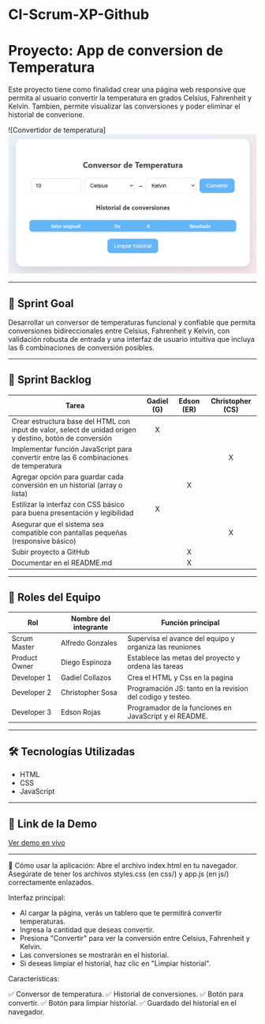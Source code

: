 # CI-Scrum-XP-Github

#  Proyecto: App de conversion de Temperatura

Este proyecto tiene como finalidad crear una página web responsive que permita al usuario convertir la temperatura en grados Celsius, Fahrenheit y Kelvin. Tambien, permite visualizar las conversiones y poder eliminar el historial de converione.

![Convertidor de temperatura] ![alt text](<Captura de pantalla 2025-07-13 221440.png>)

---

## 🧠 Sprint Goal

Desarrollar un conversor de temperaturas funcional y confiable que permita conversiones bidireccionales entre Celsius, Fahrenheit y Kelvin, con validación robusta de entrada y una interfaz de usuario intuitiva que incluya las 6 combinaciones de conversión posibles.

---

## 🚀 Sprint Backlog

| Tarea                                                                                                      | Gadiel (G) | Edson (ER) | Christopher (CS) |
|------------------------------------------------------------------------------------------------------------|:----------:|:----------:|:----------------:|
| Crear estructura base del HTML con input de valor, select de unidad origen y destino, botón de conversión |     X      |            |                  |
| Implementar función JavaScript para convertir entre las 6 combinaciones de temperatura                     |            |            |        X         |
| Agregar opción para guardar cada conversión en un historial (array o lista)                                |            |     X      |                  |
| Estilizar la interfaz con CSS básico para buena presentación y legibilidad                                 |     X      |            |                  |
| Asegurar que el sistema sea compatible con pantallas pequeñas (responsive básico)                          |            |            |        X         |
| Subir proyecto a GitHub                                                                                    |            |     X      |                  |
| Documentar en el README.md                                                                                 |            |     X      |                  |


---

## 👥 Roles del Equipo

| Rol              | Nombre del integrante  | Función principal                                          |
|------------------|------------------------|------------------------------------------------------------|
| Scrum Master     | Alfredo Gonzales       | Supervisa el avance del equipo y organiza las reuniones    |
| Product Owner    | Diego Espinoza         | Establece las metas del proyecto y ordena las tareas       |
| Developer 1      | Gadiel Collazos        | Crea el HTML y Css en la pagina             |
| Developer 2      | Christopher Sosa       | Programación JS: tanto en la revision del codigo y testeo.     |
| Developer 3      | Edson Rojas            | Programador de la funciones en JavaScript y el README.      |

---

## 🛠 Tecnologías Utilizadas

- HTML  
- CSS  
- JavaScript  

---
## 🔗 Link de la Demo

[Ver demo en vivo](https://christho123.github.io/prueba2/)

---

📘 Cómo usar la aplicación:
Abre el archivo index.html en tu navegador.
Asegúrate de tener los archivos styles.css (en css/) y app.js (en js/) correctamente enlazados.

Interfaz principal:

- Al cargar la página, verás un tablero que te permitirá convertir temperaturas.
- Ingresa la cantidad que deseas convertir.
- Presiona "Convertir" para ver la conversión entre Celsius, Fahrenheit y Kelvin.
- Las conversiones se mostrarán en el historial.
- Si deseas limpiar el historial, haz clic en "Limpiar historial".


Características:

✅ Conversor de temperatura.
✅ Historial de conversiones.
✅ Botón para convertir.
✅ Botón para limpiar historial.
✅ Guardado del historial en el navegador.